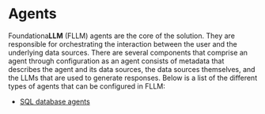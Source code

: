 # Agents

Foundationa**LLM** (FLLM) agents are the core of the solution. They are responsible for orchestrating the interaction between the user and the underlying data sources. There are several components that comprise an agent through configuration as an agent consists of metadata that describes the agent and its data sources, the data sources themselves, and the LLMs that are used to generate responses. Below is a list of the different types of agents that can be configured in FLLM:

- [SQL database agents](sql-database-agents.md)

